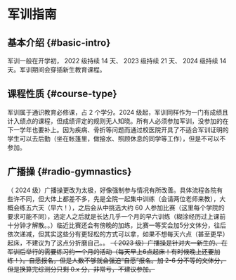 # 军训指南

## 基本介绍 {#basic-intro}

军训一般在开学初， 2022 级持续 14 天、 2023 级持续 21 天、 2024 级持续 14 天。军训期间会穿插新生教育课程。

## 课程性质 {#course-type}

军训属于通识教育必修课，占 2 个学分。2024 级起，军训同样作为一门有成绩且计入绩点的课程，但成绩评定的规则无人知晓。所有人必须参加军训，没参加的在下一学年也要补上。因为疾病、骨折等问题而通过校医院开具了不适合军训证明的学生可以去后勤（坐在帐篷里，做接水、照顾休息的同学等工作），但是不可以不参加。

## 广播操 {#radio-gymnastics}

（ 2024 级）广播操更改为太极，好像强制参与情况有所改善。具体流程各院有些许不同，但大体上都差不多，先是全院一起集中训练（会请两位老师来教），大概会练五六天（早六！），之后会从中挑选大约 60 人参加比赛（这里每个学院的要求可能不同），选定人之后就是长达几乎一个月的早六训练（糊涂经历过上课前十分钟才解散。。）临近比赛还会有傍晚的加练，比赛一等奖会加5分文体分，往后依次递减，但其实这些分有更轻松的方式可以拿，如果不想每天六点（甚至更早）起床，不建议为了这点分折磨自己。。 ~~（ 2023 级）广播操是针对大一新生的、在军训后举行的需要练习约一个月的活动（每天早上6点起床！有时候晚上还要加练！）。自愿报名，但是人数不够就会强迫“自愿”报名。加 2-6 分不等的文体分，但是换算完综测分只剩 0.x 分，非常亏，不建议参加。~~
